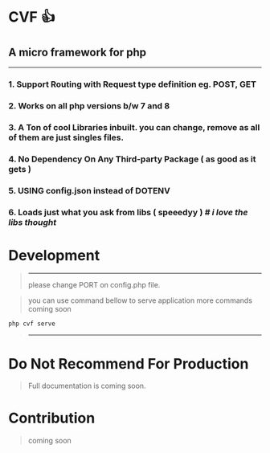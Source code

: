 # CVF :+1:

## A micro framework for php 

---

### 1. Support Routing with Request type definition eg. POST, GET
### 2. Works on all php versions b/w 7 and 8
### 3. A Ton of cool Libraries inbuilt. you can change, remove as all of them are just singles files.
### 4. No Dependency On Any Third-party Package ( as good as it gets )
### 5. USING config.json instead of DOTENV
### 6. Loads just what you ask from libs ( **speeedyy** ) *# i love the libs thought*

# Development
> ___
> please change PORT on config.php file.

> you can use command bellow to serve application more commands coming soon

```bash
php cvf serve
```
> ___
# Do Not Recommend For Production

> Full documentation is coming soon.

# Contribution
> coming soon
